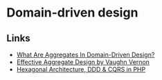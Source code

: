 # Domain-driven design

## Links

- [What Are Aggregates In Domain-Driven Design?](https://www.jamesmichaelhickey.com/domain-driven-design-aggregates/)
- [Effective Aggregate Design by Vaughn Vernon](https://www.dddcommunity.org/library/vernon_2011/)
- [ Hexagonal Architecture, DDD & CQRS in PHP](https://github.com/CodelyTV/php-ddd-example)
